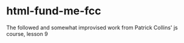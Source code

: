 # html-fund-me-fcc
The followed and somewhat improvised work from Patrick Collins' js course, lesson 9
